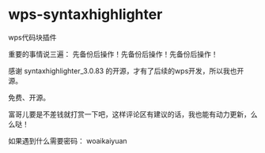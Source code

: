 # wps-syntaxhighlighter
wps代码块插件

重要的事情说三遍：
先备份后操作！先备份后操作！先备份后操作！ 


感谢 syntaxhighlighter_3.0.83 的开源，才有了后续的wps开发，所以我也开源。


免费、开源。

富哥儿要是不差钱就打赏一下吧，这样评论区有建议的话，我也能有动力更新，么么哒！



如果遇到什么需要密码：
woaikaiyuan
